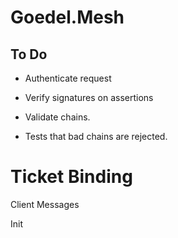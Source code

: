 ﻿# Goedel.Mesh




## To Do

* Authenticate request

* Verify signatures on assertions

* Validate chains.

* Tests that bad chains are rejected.


# Ticket Binding

Client Messages


Init


